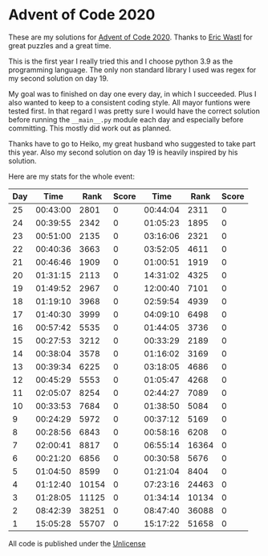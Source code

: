 # Advent of Code 2020

These are my solutions for [Advent of Code 2020](https://adventofcode.com/). Thanks to [Eric Wastl](http://was.tl) for great puzzles and a great time.

This is the first year I really tried this and I choose python 3.9 as the programming language. The only non standard library I used was regex for my second solution on day 19.

My goal was to finished on day one every day, in which I succeeded. Plus I also wanted to keep to a consistent coding style. All mayor funtions were tested first. In that regard I was pretty sure I would have the correct solution before running the `__main__.py` module each day and especially before committing. This mostly did work out as planned.

Thanks have to go to Heiko, my great husband who suggested to take part this year. Also my second solution on day 19 is heavily inspired by his solution.

Here are my stats for the whole event:

| Day |     Time | Rank  | Score |     Time | Rank  | Score |
| --- | -------- | ----- | ----- | -------- | ----- | ----- |
| 25  | 00:43:00 |  2801 |     0 | 00:44:04 |  2311 |     0 |
| 24  | 00:39:55 |  2342 |     0 | 01:05:23 |  1895 |     0 |
| 23  | 00:51:00 |  2135 |     0 | 03:16:06 |  2321 |     0 |
| 22  | 00:40:36 |  3663 |     0 | 03:52:05 |  4611 |     0 |
| 21  | 00:46:46 |  1909 |     0 | 01:00:51 |  1919 |     0 |
| 20  | 01:31:15 |  2113 |     0 | 14:31:02 |  4325 |     0 |
| 19  | 01:49:52 |  2967 |     0 | 12:00:40 |  7101 |     0 |
| 18  | 01:19:10 |  3968 |     0 | 02:59:54 |  4939 |     0 |
| 17  | 01:40:30 |  3999 |     0 | 04:09:10 |  6498 |     0 |
| 16  | 00:57:42 |  5535 |     0 | 01:44:05 |  3736 |     0 |
| 15  | 00:27:53 |  3212 |     0 | 00:33:29 |  2189 |     0 |
| 14  | 00:38:04 |  3578 |     0 | 01:16:02 |  3169 |     0 |
| 13  | 00:39:34 |  6225 |     0 | 03:18:05 |  4686 |     0 |
| 12  | 00:45:29 |  5553 |     0 | 01:05:47 |  4268 |     0 |
| 11  | 02:05:07 |  8254 |     0 | 02:44:27 |  7089 |     0 |
| 10  | 00:33:53 |  7684 |     0 | 01:38:50 |  5084 |     0 |
|  9  | 00:24:29 |  5972 |     0 | 00:37:12 |  5169 |     0 |
|  8  | 00:28:56 |  6843 |     0 | 00:58:16 |  6208 |     0 |
|  7  | 02:00:41 |  8817 |     0 | 06:55:14 | 16364 |     0 |
|  6  | 00:21:20 |  6856 |     0 | 00:30:58 |  5676 |     0 |
|  5  | 01:04:50 |  8599 |     0 | 01:21:04 |  8404 |     0 |
|  4  | 01:12:40 | 10154 |     0 | 07:23:16 | 24463 |     0 |
|  3  | 01:28:05 | 11125 |     0 | 01:34:14 | 10134 |     0 |
|  2  | 08:42:39 | 38251 |     0 | 08:47:40 | 36088 |     0 |
|  1  | 15:05:28 | 55707 |     0 | 15:17:22 | 51658 |     0 |

All code is published under the [Unlicense](https://unlicense.org/)
